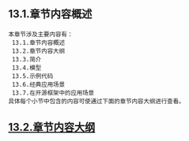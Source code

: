 
## 13.1.章节内容概述
    本章节涉及主要内容有：
     13.1.章节内容概述
     13.2.章节内容大纲
     13.3.简介
     13.4.模型
     13.5.示例代码
     13.6.经典应用场景
     13.7.在开源框架中的应用场景
	具体每个小节中包含的内容可使通过下面的章节内容大纲进行查看。

## <a href="/enhance/markmap/general/designpattern/designpattern-java/chapter/designpattern-java-outline5-chapter13.html" target="_blank">13.2.章节内容大纲</a>

<Markmap localtion="/enhance/markmap/general/designpattern/designpattern-java/chapter/designpattern-java-outline5-chapter13.html" height="500rem"/>



